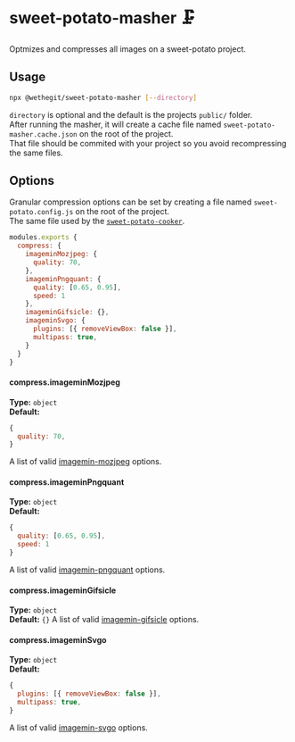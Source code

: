 # sweet-potato-masher 🗜

Optmizes and compresses all images on a sweet-potato project.

## Usage

```sh
npx @wethegit/sweet-potato-masher [--directory]
```

`directory` is optional and the default is the projects `public/` folder.  
After running the masher, it will create a cache file named `sweet-potato-masher.cache.json` on the root of the project.  
That file should be commited with your project so you avoid recompressing the same files.

## Options

Granular compression options can be set by creating a file named `sweet-potato.config.js` on the root of the project.  
The same file used by the [`sweet-potato-cooker`](https://github.com/wethegit/sweet-potato/tree/main/cooker#config).

```js
modules.exports {
  compress: {
    imageminMozjpeg: {
      quality: 70,
    },
    imageminPngquant: {
      quality: [0.65, 0.95],
      speed: 1
    },
    imageminGifsicle: {},
    imageminSvgo: {
      plugins: [{ removeViewBox: false }],
      multipass: true,
    }
  }
}
```

#### compress.imageminMozjpeg

**Type:** `object`  
**Default:**

```js
{
  quality: 70,
}
```

A list of valid [imagemin-mozjpeg](https://www.npmjs.com/package/imagemin-mozjpeg) options.

#### compress.imageminPngquant

**Type:** `object`  
**Default:**

```js
{
  quality: [0.65, 0.95],
  speed: 1
}
```

A list of valid [imagemin-pngquant](https://www.npmjs.com/package/imagemin-pngquant) options.

#### compress.imageminGifsicle

**Type:** `object`  
**Default:** `{}`
A list of valid [imagemin-gifsicle](https://www.npmjs.com/package/imagemin-gifsicle) options.

#### compress.imageminSvgo

**Type:** `object`  
**Default:**

```js
{
  plugins: [{ removeViewBox: false }],
  multipass: true,
}
```

A list of valid [imagemin-svgo](https://www.npmjs.com/package/imagemin-svgo) options.

